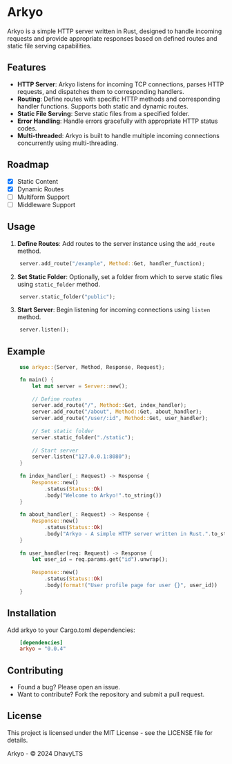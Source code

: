 # Arkyo

Arkyo is a simple HTTP server written in Rust, designed to handle incoming requests and provide appropriate responses based on defined routes and static file serving capabilities.

## Features

- **HTTP Server**: Arkyo listens for incoming TCP connections, parses HTTP requests, and dispatches them to corresponding handlers.
- **Routing**: Define routes with specific HTTP methods and corresponding handler functions. Supports both static and dynamic routes.
- **Static File Serving**: Serve static files from a specified folder.
- **Error Handling**: Handle errors gracefully with appropriate HTTP status codes.
- **Multi-threaded**: Arkyo is built to handle multiple incoming connections concurrently using multi-threading.

## Roadmap
- [x] Static Content
- [x] Dynamic Routes
- [ ] Multiform Support
- [ ] Middleware Support
## Usage

1. **Define Routes**: Add routes to the server instance using the `add_route` method.
```rust
    server.add_route("/example", Method::Get, handler_function);
```
2. **Set Static Folder**: Optionally, set a folder from which to serve static files using `static_folder` method.
```rust
    server.static_folder("public");
```
3. **Start Server**: Begin listening for incoming connections using `listen` method.
```rust
    server.listen();
```

## Example
```rust
    use arkyo::{Server, Method, Response, Request};

    fn main() {
        let mut server = Server::new();
    
        // Define routes
        server.add_route("/", Method::Get, index_handler);
        server.add_route("/about", Method::Get, about_handler);
        server.add_route("/user/:id", Method::Get, user_handler);
    
        // Set static folder
        server.static_folder("./static");
    
        // Start server
        server.listen("127.0.0.1:8080");
    }
    
    fn index_handler(_: Request) -> Response {
        Response::new()
            .status(Status::Ok)
            .body("Welcome to Arkyo!".to_string())
    }
    
    fn about_handler(_: Request) -> Response {
        Response::new()
            .status(Status::Ok)
            .body("Arkyo - A simple HTTP server written in Rust.".to_string())
    }
    
    fn user_handler(req: Request) -> Response {
        let user_id = req.params.get("id").unwrap();
    
        Response::new()
            .status(Status::Ok)
            .body(format!("User profile page for user {}", user_id))
    }
```
    
## Installation
Add arkyo to your Cargo.toml dependencies:
```toml
    [dependencies]
    arkyo = "0.0.4"
```

## Contributing
- Found a bug? Please open an issue.
- Want to contribute? Fork the repository and submit a pull request.

## License
This project is licensed under the MIT License - see the LICENSE file for details.

Arkyo - © 2024 DhavyLTS